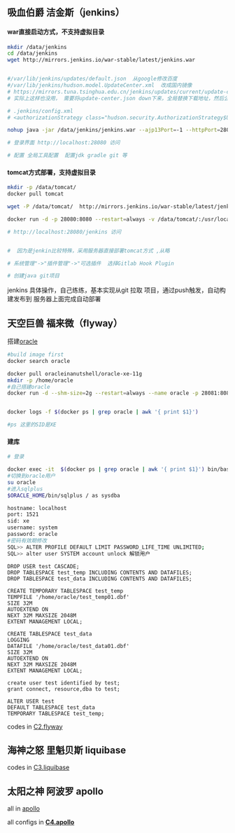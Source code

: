 ## 吸血伯爵 洁金斯（jenkins）

#### war直接启动方式，不支持虚拟目录

```bash
mkdir /data/jenkins
cd /data/jenkins
wget http://mirrors.jenkins.io/war-stable/latest/jenkins.war


#/var/lib/jenkins/updates/default.json  从google修改百度
#/var/lib/jenkins/hudson.model.UpdateCenter.xml  改成国内镜像   
# https://mirrors.tuna.tsinghua.edu.cn/jenkins/updates/current/update-center.json
# 实际上这样也没用， 需要将update-center.json down下来，全局替换下载地址，然后公布出去如附件update-center.json

# .jenkins/config.xml
# <authorizationStrategy class="hudson.security.AuthorizationStrategy$Unsecured"/>

nohup java -jar /data/jenkins/jenkins.war --ajp13Port=-1 --httpPort=28080 1>/data/jenkins/send.out 2>&1 &

# 登录界面 http://localhost:28080 访问

# 配置 全局工具配置  配置jdk gradle git 等
```

#### tomcat方式部署，支持虚拟目录

```bash
mkdir -p /data/tomcat/
docker pull tomcat

wget -P /data/tomcat/  http://mirrors.jenkins.io/war-stable/latest/jenkins.war 

docker run -d -p 28080:8080 --restart=always -v /data/tomcat/:/usr/local/tomcat/webapps/ --name jenkins tomcat

# http://localhost:28080/jenkins 访问


#  因为是jenkin比较特殊，采用服务器直接部署tomcat方式 ,从略

```

```bash
# 系统管理"->"插件管理"->"可选插件  选择Gitlab Hook Plugin

# 创建java git项目
```

jenkins 具体操作，自己练练，基本实现从git 拉取 项目，通过push触发，自动构建发布到 服务器上面完成自动部署



## 天空巨兽 福来微（flyway）

搭建[oracle](https://github.com/oracle/docker-images/tree/master/OracleDatabase/SingleInstance)

```bash
#build image first
docker search oracle

docker pull oracleinanutshell/oracle-xe-11g
mkdir -p /home/oracle
#自己搭建oracle
docker run -d --shm-size=2g --restart=always --name oracle -p 28081:8080 -p 1521:1521 -v /home/oracle:/home/oracle oracleinanutshell/oracle-xe-11g 


docker logs -f $(docker ps | grep oracle | awk '{ print $1}')

#ps 这里的SID是XE

```

#### 建库

```bash
# 登录

docker exec -it  $(docker ps | grep oracle | awk '{ print $1}') bin/bash
#切换到oracle用户
su oracle 
#进入sqlplus
$ORACLE_HOME/bin/sqlplus / as sysdba 

hostname: localhost
port: 1521
sid: xe
username: system
password: oracle
#密码有效期修改
SQL>> ALTER PROFILE DEFAULT LIMIT PASSWORD_LIFE_TIME UNLIMITED; 
SQL>> alter user SYSTEM account unlock 解锁用户

```

```plsql
DROP USER test CASCADE;
DROP TABLESPACE test_temp INCLUDING CONTENTS AND DATAFILES;
DROP TABLESPACE test_data INCLUDING CONTENTS AND DATAFILES;

CREATE TEMPORARY TABLESPACE test_temp
TEMPFILE '/home/oracle/test_temp01.dbf'
SIZE 32M
AUTOEXTEND ON
NEXT 32M MAXSIZE 2048M
EXTENT MANAGEMENT LOCAL;

CREATE TABLESPACE test_data
LOGGING
DATAFILE '/home/oracle/test_data01.dbf'
SIZE 32M
AUTOEXTEND ON
NEXT 32M MAXSIZE 2048M
EXTENT MANAGEMENT LOCAL;

create user test identified by test; 
grant connect, resource,dba to test;

ALTER USER test
DEFAULT TABLESPACE test_data
TEMPORARY TABLESPACE test_temp;
```

codes in [C2.flyway](https://github.com/hyd-raiders/C2.flyway)



## 海神之怒 里魁贝斯 liquibase

codes in [C3.liquibase](https://github.com/hyd-raiders/C3.liquibase)





## 太阳之神 阿波罗 apollo

all in [apollo](https://github.com/ctripcorp/apollo)

all configs in  [**C4.apollo**](https://github.com/hyd-raiders/C4.apollo)